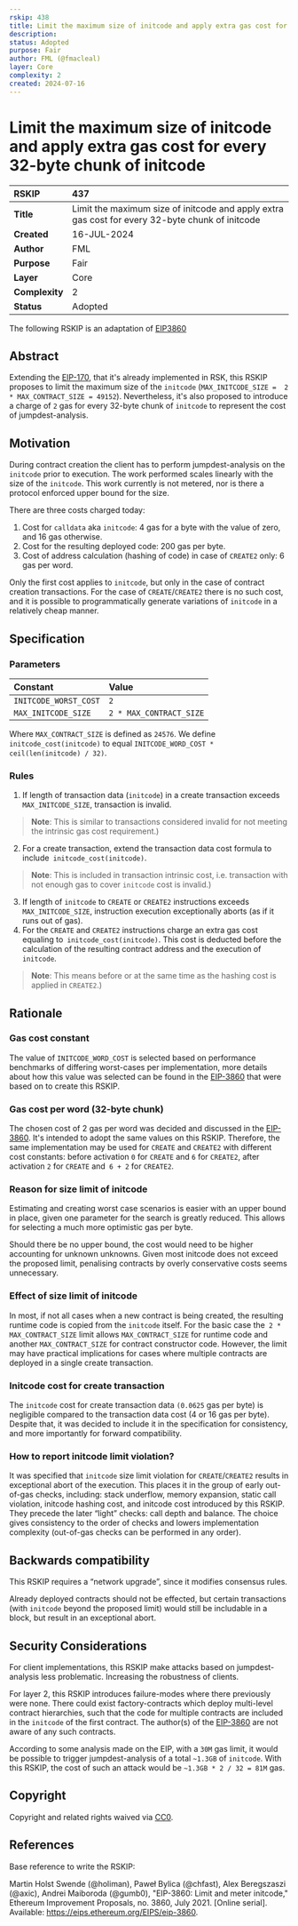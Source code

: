 ```yaml
---
rskip: 438
title: Limit the maximum size of initcode and apply extra gas cost for every 32-byte chunk of initcode
description: 
status: Adopted
purpose: Fair
author: FML (@fmacleal)
layer: Core
complexity: 2
created: 2024-07-16
---
```


# Limit the maximum size of initcode and apply extra gas cost for every 32-byte chunk of initcode

| RSKIP          | 437                                                                                             |
| :------------- |:------------------------------------------------------------------------------------------------|
| **Title**      | Limit the maximum size of initcode and apply extra gas cost for every 32-byte chunk of initcode |
| **Created**    | 16-JUL-2024                                                                                     |
| **Author**     | FML                   		                                                                        |
| **Purpose**    | Fair		                                                                                          |
| **Layer**      | Core                                                                                            |
| **Complexity** | 2                                                                                               |
| **Status**     | Adopted                                                                                           |


The following RSKIP is an adaptation of [EIP3860](https://eips.ethereum.org/EIPS/eip-3860)

## Abstract
Extending the [EIP-170](https://eips.ethereum.org/EIPS/eip-170), that it's already implemented in RSK, this RSKIP proposes to limit the maximum size of the `initcode` 
(`MAX_INITCODE_SIZE =  2 * MAX_CONTRACT_SIZE = 49152`). Nevertheless, it's also proposed to introduce a charge of `2` gas  for every 32-byte chunk of `initcode`
to represent the cost of jumpdest-analysis.

## Motivation
During contract creation the client has to perform jumpdest-analysis on the `initcode` prior to execution. The work performed scales linearly with the size of the `initcode`. 
This work currently is not metered, nor is there a protocol enforced upper bound for the size.

There are three costs charged today:

1. Cost for `calldata` aka `initcode`: 4 gas for a byte with the value of zero, and 16 gas otherwise.
2. Cost for the resulting deployed code: 200 gas per byte.
3. Cost of address calculation (hashing of code) in case of `CREATE2` only: 6 gas per word.

Only the first cost applies to `initcode`, but only in the case of contract creation transactions. For the case of `CREATE`/`CREATE2` there is no such cost, and it is possible to programmatically 
generate variations of `initcode` in a relatively cheap manner.

## Specification

### Parameters
| **Constant**           | **Value**              |
|:-----------------------|:-----------------------|
| `INITCODE_WORST_COST`  | `2`                    |
| `MAX_INITCODE_SIZE`  | `2 * MAX_CONTRACT_SIZE` |

Where `MAX_CONTRACT_SIZE` is defined as `24576`.
We define `initcode_cost(initcode)` to equal `INITCODE_WORD_COST * ceil(len(initcode) / 32)`.

### Rules
1. If length of transaction data (`initcode`) in a create transaction exceeds `MAX_INITCODE_SIZE`, transaction is invalid.
> **Note**: This is similar to transactions considered invalid for not meeting the intrinsic gas cost requirement.)
2. For a create transaction, extend the transaction data cost formula to include` initcode_cost(initcode)`. 
> **Note**: This is included in transaction intrinsic cost, i.e. transaction with not enough gas to cover `initcode` cost is invalid.)
3. If length of `initcode` to `CREATE` or `CREATE2` instructions exceeds `MAX_INITCODE_SIZE`, instruction execution exceptionally aborts (as if it runs out of gas).
4. For the `CREATE` and `CREATE2` instructions charge an extra gas cost equaling to` initcode_cost(initcode)`. This cost is deducted before the calculation of the 
resulting contract address and the execution of `initcode`. 
> **Note**: This means before or at the same time as the hashing cost is applied in `CREATE2`.)

## Rationale

### Gas cost constant
The value of `INITCODE_WORD_COST` is selected based on performance benchmarks of differing worst-cases per implementation, more details about how this value was 
selected can be found in the [EIP-3860](https://eips.ethereum.org/EIPS/eip-3860#gas-cost-constant) that were based on to create this RSKIP.

### Gas cost per word (32-byte chunk)
The chosen cost of 2 gas per word was decided and discussed in the [EIP-3860](https://eips.ethereum.org/EIPS/eip-3860#gas-cost-per-word-32-byte-chunk). It's intended to
adopt the same values on this RSKIP. Therefore, the same implementation may be used for `CREATE` and `CREATE2` with different cost constants: before activation `0` for `CREATE` 
and `6` for `CREATE2`, after activation `2` for `CREATE` and` 6 + 2` for `CREATE2`.

### Reason for size limit of initcode
Estimating and creating worst case scenarios is easier with an upper bound in place, given one parameter for the search is greatly reduced. This allows for selecting a much more optimistic gas per byte.

Should there be no upper bound, the cost would need to be higher accounting for unknown unknowns. Given most initcode does not exceed the proposed limit, penalising contracts by overly conservative 
costs seems unnecessary.

### Effect of size limit of initcode
In most, if not all cases when a new contract is being created, the resulting runtime code is copied from the `initcode` itself. For the basic case the` 2 * MAX_CONTRACT_SIZE` limit allows `MAX_CONTRACT_SIZE` 
for runtime code and another `MAX_CONTRACT_SIZE` for contract constructor code. However, the limit may have practical implications for cases where multiple contracts are deployed in a single create transaction.

### Initcode cost for create transaction
The `initcode` cost for create transaction data `(0.0625` gas per byte) is negligible compared to the transaction data cost (4 or 16 gas per byte). 
Despite that, it was decided to include it in the specification for consistency, and more importantly for forward compatibility.

### How to report initcode limit violation?
It was specified that `initcode` size limit violation for `CREATE`/`CREATE2` results in exceptional abort of the execution. This places it in the group of early out-of-gas checks, 
including: stack underflow, memory expansion, static call violation, initcode hashing cost, and initcode cost introduced by this RSKIP. They precede the later “light” checks: call depth and balance.
The choice gives consistency to the order of checks and lowers implementation complexity (out-of-gas checks can be performed in any order).

## Backwards compatibility
This RSKIP requires a “network upgrade”, since it modifies consensus rules.

Already deployed contracts should not be effected, but certain transactions (with `initcode` beyond the proposed limit) would still be includable in a block, but result in an exceptional abort.

## Security Considerations
For client implementations, this RSKIP make attacks based on jumpdest-analysis less problematic. Increasing the robustness of clients.

For layer 2, this RSKIP introduces failure-modes where there previously were none. There could exist factory-contracts which deploy multi-level contract hierarchies, 
such that the code for multiple contracts are included in the `initcode` of the first contract. The author(s) of the [EIP-3860](https://eips.ethereum.org/EIPS/eip-3860#security-considerations) 
are not aware of any such contracts.

According to some analysis made on the EIP, with a `30M` gas limit, it would be possible to trigger jumpdest-analysis of a total `~1.3GB` of `initcode`. With this RSKIP, 
the cost of such an attack would be `~1.3GB * 2 / 32 = 81M` gas. 

## **Copyright**

Copyright and related rights waived via [CC0](https://creativecommons.org/publicdomain/zero/1.0/).

## References
Base reference to write the RSKIP:

Martin Holst Swende (@holiman), Paweł Bylica (@chfast), Alex Beregszaszi (@axic), Andrei Maiboroda (@gumb0), "EIP-3860: Limit and meter initcode," Ethereum Improvement Proposals, no. 3860, July 2021. 
[Online serial]. Available: https://eips.ethereum.org/EIPS/eip-3860.
